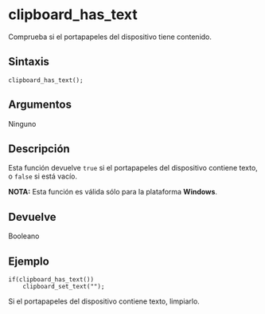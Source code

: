# clipboard_has_text

Comprueba si el portapapeles del dispositivo tiene contenido.

## Sintaxis

  
```gml  
clipboard_has_text();  
```  

## Argumentos

Ninguno

## Descripción

Esta función devuelve `true` si el portapapeles del dispositivo contiene texto, o `false` si está vacío.  
  
**NOTA:** Esta función es válida sólo para la plataforma **Windows**.

## Devuelve

Booleano

## Ejemplo

  
```gml  
if(clipboard_has_text())  
    clipboard_set_text("");  
```  
Si el portapapeles del dispositivo contiene texto, limpiarlo.